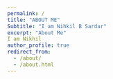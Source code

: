 ```yaml
---
permalink: /
title: "ABOUT ME" 
Subtitle: "I am Nihkil B Sardar"
excerpt: "About Me"
I am Nikhil
author_profile: true
redirect_from: 
  - /about/
  - /about.html
---
```


